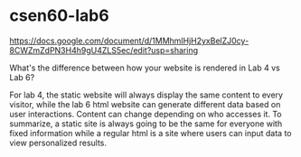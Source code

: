 # csen60-lab6
 
https://docs.google.com/document/d/1MMhmlHjH2yxBelZJ0cy-8CWZmZdPN3H4h9gU4ZLS5ec/edit?usp=sharing

What's the difference between how your website is rendered in Lab 4 vs Lab 6? 

For lab 4, the static website will always display the same content to every visitor, while the lab 6 html website can generate different data based on user interactions. Content can change depending on who accesses it. To summarize, a static site is always going to be the same for everyone with fixed information while a regular html is a site where users can input data to view personalized results.